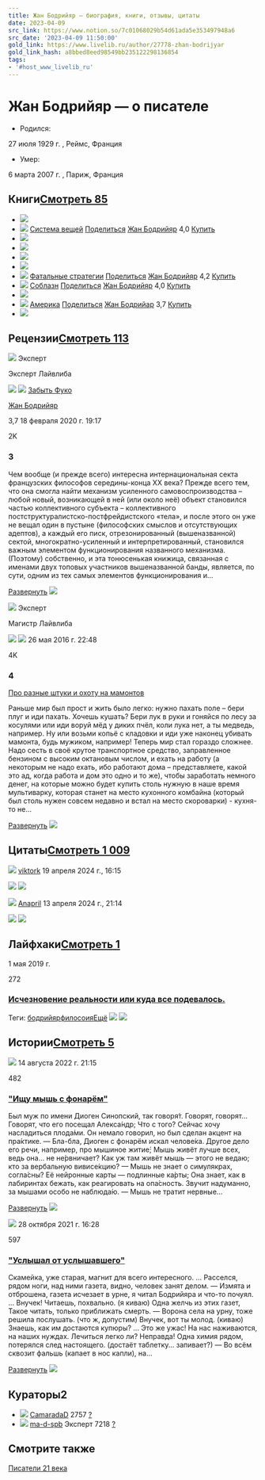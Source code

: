 ```yaml
---
title: Жан Бодрийяр — биография, книги, отзывы, цитаты
date: 2023-04-09
src_link: https://www.notion.so/7c01068029b54d61ada5e353497948a6
src_date: '2023-04-09 11:50:00'
gold_link: https://www.livelib.ru/author/27778-zhan-bodrijyar
gold_link_hash: a8bbed8eed98549bb235122298136854
tags:
- '#host_www_livelib_ru'
---
```



Жан Бодрийяр — о писателе
=========================


* Родился:

 27 июля 1929 г.
 , Реймс, Франция
* Умер:

 6 марта 2007 г.
 , Париж, Франция


Книги[Смотреть 85](/author/27778/top-zhan-bodrijyar)
----------------------------------------------------


* [![](/pagespeed_static/1.JiBnMqyl6S.gif)](/book/1003627341-obschestvo-potrebleniya-zhan-bodrijyar)
* [![](/pagespeed_static/1.JiBnMqyl6S.gif)](/book/1004618860-sistema-veschej-zhan-bodrijyar)
[Система вещей](/book/1004618860-sistema-veschej-zhan-bodrijyar)
[Поделиться](javascript:void(0);)
[Жан Бодрийяр](/author/27778-zhan-bodrijyar)
4,0
[Купить](javascript:void(0);)
* [![](/pagespeed_static/1.JiBnMqyl6S.gif)](/book/1000821044-prozrachnost-zla-zhan-bodrijyar)
* [![](/pagespeed_static/1.JiBnMqyl6S.gif)](/book/1005888367-simvolicheskij-obmen-i-smert-zhan-bodrijyar)
* [![](/pagespeed_static/1.JiBnMqyl6S.gif)](/book/1002099509-duh-terrorizma-sbornik-zhan-bodrijyar)
* [![](/pagespeed_static/1.JiBnMqyl6S.gif)](/book/1000315147-v-teni-molchalivogo-bolshinstva-ili-konets-sotsialnogo-zhan-bodrijyar)
* [![](/pagespeed_static/1.JiBnMqyl6S.gif)](/book/1006260883-fatalnye-strategii-zhan-bodrijyar)
[Фатальные стратегии](/book/1006260883-fatalnye-strategii-zhan-bodrijyar)
[Поделиться](javascript:void(0);)
[Жан Бодрийяр](/author/27778-zhan-bodrijyar)
4,2
[Купить](javascript:void(0);)
* [![](/pagespeed_static/1.JiBnMqyl6S.gif)](/book/1000444883-soblazn-zhan-bodrijyar)
[Соблазн](/book/1000444883-soblazn-zhan-bodrijyar)
[Поделиться](javascript:void(0);)
[Жан Бодрийяр](/author/27778-zhan-bodrijyar)
4,0
[Купить](javascript:void(0);)
* [![](/pagespeed_static/1.JiBnMqyl6S.gif)](/book/1006836760-sovershennoe-prestuplenie-zagovor-iskusstva-zhan-bodrijyar)
* [![](/pagespeed_static/1.JiBnMqyl6S.gif)](/book/1000451819-amerika-zhan-bodrijar)
[Америка](/book/1000451819-amerika-zhan-bodrijar)
[Поделиться](javascript:void(0);)
[Жан Бодрийар](/author/27778-zhan-bodrijar)
3,7
[Купить](javascript:void(0);)
* [![](/pagespeed_static/1.JiBnMqyl6S.gif)](/work/1001222532-estetika-utraty-illyuzij-zhan-bodrijyar)


Рецензии[Смотреть 113](/author/27778/reviews-zhan-bodrijyar)
------------------------------------------------------------



[![](/pagespeed_static/1.JiBnMqyl6S.gif)](/reader/Vladimir_Aleksandrov?es=1290139)
Эксперт


Эксперт Лайвлиба


![](/pagespeed_static/1.JiBnMqyl6S.gif)
[![](/pagespeed_static/1.JiBnMqyl6S.gif)](/book/1000322115-zabyt-fuko-zhan-bodrijyar?es=1290139)
[Забыть Фуко](/book/1000322115-zabyt-fuko-zhan-bodrijyar?es=1290139)

[Жан Бодрийяр](/author/27778?es=1290139-zhan-bodrijyar)



3,7
18 февраля 2020 г. 19:17



2K



### 3


Чем вообще (и прежде всего) интересна интернациональная секта французских философов середины-конца XX века? Прежде всего тем, что она смогла найти механизм усиленного самовоспроизводства – любой новый, возникающей в ней (или около неё) объект становился частью коллективного субъекта – коллективного постструктуралистско-постфрейдистского «тела», и после этого он уже не вещал один в пустыне (философских смыслов и отсутствующих адептов), а каждый его писк, отрезонированный (вышеназванной) сектой, многократно-усиленный и интерпретированный, становился важным элементом функционирования названного механизма. 
(Поэтому) собственно, и эта тонюсенькая книжица, связанная с именами двух топовых участников вышеназванной банды, является, по сути, одним из тех самых элементов функционирования и…


[Развернуть](javascript:void(0);)
![](/pagespeed_static/1.JiBnMqyl6S.gif)


[![](/pagespeed_static/1.JiBnMqyl6S.gif)](/reader/Phashe?es=655626)
Эксперт


Магистр Лайвлиба


![](/pagespeed_static/1.JiBnMqyl6S.gif)
[![](/pagespeed_static/1.JiBnMqyl6S.gif)](/book/1000314119-sistema-veschej-zhan-bodrijyar?es=655626)
26 мая 2016 г. 22:48



4K



### 4
 
[Про разные штуки и охоту на мамонтов](/review/655626-sistema-veschej-zhan-bodrijyar)


Раньше мир был прост и жить было легко: нужно пахать поле – бери плуг и иди пахать. Хочешь кушать? Бери лук в руки и гоняйся по лесу за косулями или иди воруй мёд у диких пчёл, коли лука нет, а ты медведь, например. Ну или возьми копьё с кладовки и иди уже наконец убивать мамонта, будь мужиком, например! Теперь мир стал гораздо сложнее. Надо сесть в своё крутое транспортное средство, заправленное бензином с высоким октановым числом, и ехать на работу (а некоторым не надо ехать, ибо работают дома – представляете, какой это ад, когда работа и дом это одно и то же), чтобы заработать немного денег, на которые можно будет купить столь нужную в наше время мультиварку, которая станет на место кухонного комбайна (который был столь нужен совсем недавно и встал на место скороварки) - кухня-то не…


[Развернуть](javascript:void(0);)
![](/pagespeed_static/1.JiBnMqyl6S.gif)

Цитаты[Смотреть 1 009](/author/27778/quotes-zhan-bodrijyar)
-----------------------------------------------------------



[![](/pagespeed_static/1.JiBnMqyl6S.gif)](/reader/viktork)
[viktork](/reader/viktork)
19 апреля 2024 г., 16:15


[![](/pagespeed_static/1.JiBnMqyl6S.gif)](/book/1001271045-matritsa-apokalipsisa-poslednij-zakat-evropy-sbornik)
![](/pagespeed_static/1.JiBnMqyl6S.gif)


[![](/pagespeed_static/1.JiBnMqyl6S.gif)](/reader/Anapril)
[Anapril](/reader/Anapril)
13 апреля 2024 г., 21:14


[![](/pagespeed_static/1.JiBnMqyl6S.gif)](/book/1003605440-simulyakry-i-simulyatsii-zhan-bodrijyar)
![](/pagespeed_static/1.JiBnMqyl6S.gif)

Лайфхаки[Смотреть 1](/author/27778/lifehacks-zhan-bodrijyar)
------------------------------------------------------------



1 мая 2019 г.



272



### [Исчезновение реальности или куда все подевалось.](/lifehack/1552-sovershennoe-prestuplenie-zagovor-iskusstva-zhan-bodrijyar)


Теги:
[бодрийяр](/tag/%D0%B1%D0%BE%D0%B4%D1%80%D0%B8%D0%B9%D1%8F%D1%80/lifehacks)[филосоия](/tag/%D1%84%D0%B8%D0%BB%D0%BE%D1%81%D0%BE%D0%B8%D1%8F/lifehacks)[Ещё](javascript:void(0);)
[![](/pagespeed_static/1.JiBnMqyl6S.gif)](/book/1002952679-sovershennoe-prestuplenie-zagovor-iskusstva-zhan-bodrijyar)
![](/pagespeed_static/1.JiBnMqyl6S.gif)

Истории[Смотреть 5](/author/27778/stories-zhan-bodrijyar)
---------------------------------------------------------



![](/pagespeed_static/1.JiBnMqyl6S.gif)
14 августа 2022 г. 21:15



482



### ["Ищу мышь с фонарём"](/story/48661-obschestvo-potrebleniya-zhan-bodrijyar)


Был муж по имени Диоген Синопский, так говоря́т. Говорят, говорят... Говорят, что его посещал Алекса́ндр; Что с того? Сейчас хочу насладиться плода́ми. Он немало говорил, но был сделан акцент на пра́ктике. — Бла-бла, Диоген с фонарём искал челове́ка. Другое дело его речи, например, про мышиное житие́; Мышь живёт лучше всех, ведь она... не не́рвничает? Как уж там живёт мышь — этого не ведаю; кто за вербальную вивисе́кцию? — Мышь не знает о симулякрах, согла́сны? Её нейронные карты — подлинные ка́рты; Она знает, как в лабиринтах бежать, как реагировать на опа́сность. Звучит надуманно, за мышами особо не наблюда́ю. — Мышь не тратит нервные…


[Развернуть](javascript:void(0);)
![](/pagespeed_static/1.JiBnMqyl6S.gif)


![](/pagespeed_static/1.JiBnMqyl6S.gif)
28 октября 2021 г. 16:28



597



### ["Услышал от услышавшего"](/story/41716-simulyakry-i-simulyatsii-zhan-bodrijyar)


Скамейка, уже старая, магнит для всего интересного. ... Расселся, рядом ноги, над ними газета, видно, человек занят делом. — Измята и отброшена, газета исчезает в урне, я читал Бодрийяра и что-то почуял. ... Внучек! Читаешь, похвально. (я киваю) Одна желчь из этих газет, Такое читать, только приближать смерть. — Ворона села на урну, тоже решила послушать. (что ж, допустим) Внучек, вот ты молод. (киваю) Знаешь, как им достаются купюры? ... Это же ужас! На нас наживаются, на наших нуждах. Лечиться легко ли? Неправда! Одна химия рядом, потерялся след настоящего. (достаёт таблетку... запивает?) — Во всём сквозит фальшь (капает в нос капли), на…


[Развернуть](javascript:void(0);)
![](/pagespeed_static/1.JiBnMqyl6S.gif)

Кураторы2
---------


* ![](/pagespeed_static/1.JiBnMqyl6S.gif)
[CamaradaD](/reader/CamaradaD "CamaradaD")
2757
[?](/reader/CamaradaD "Процент совпадения профилей неизвестен")
* ![](/pagespeed_static/1.JiBnMqyl6S.gif)
[ma-d-spb](/reader/ma-d-spb "ma-d-spb")
Эксперт
7218
[?](/reader/ma-d-spb "Процент совпадения профилей неизвестен")


Смотрите также
--------------


[Писатели 21 века](/authors/writers/XXI)